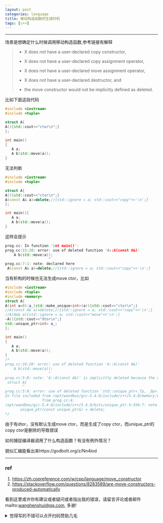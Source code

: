 ```yaml
---
layout: post
categories: language
title: 移动构造函数的生成时机
tags: [c++]
---
```


  

---

场景是想确定什么时候调用移动构造函数,参考链接有解释

>- X does not have a user-declared copy constructor,
>
>- X does not have a user-declared copy assignment operator,
>- X does not have a user-declared move assignment operator,
>- X does not have a user-declared destructor, and
>- the move constructor would not be implicitly defined as deleted.



比如下面这段代码


```c++
#include <iostream>
#include <tuple>

struct A{
A(){std::cout<<"ctor\n";}
};

int main()
{
   A a;
   A b(std::move(a));
}
```

无法判断

```c++
#include <iostream>
#include <tuple>

struct A{
A(){std::cout<<"ctor\n";}
A(const A& a)=delete;//{std::ignore = a; std::cout<<"copy"<<'\n';}
};

int main(){
   A a;
   A b(std::move(a));
}
```



这样会提示

```c++
prog.cc: In function 'int main()':
prog.cc:15:20: error: use of deleted function 'A::A(const A&)'
    A b(std::move(a));
                    ^
prog.cc:7:1: note: declared here
 A(const A& a)=delete;//{std::ignore = a; std::cout<<"copy"<<'\n';}
```

当有析构的时候也无法生成move  ctor，比如



```c++
#include <iostream>
#include <tuple>
#include <memory>
struct A{
A(int a=0):a_(std::make_unique<int>(a)){std::cout<<"ctor\n";}
//A(const A& a)=delete;//{std::ignore = a; std::cout<<"copy"<<'\n';}
//A(A&& a){std::ignore = a; std::cout<<"move"<<'\n';}
~A(){std::cout<<"dtor\n";}
std::unique_ptr<int> a_;
};

int main()
{
   A a;
   A b(std::move(a));
}
/*
prog.cc:16:20: error: use of deleted function 'A::A(const A&)'
    A b(std::move(a));
                    ^
prog.cc:5:8: note: 'A::A(const A&)' is implicitly deleted because the default definition would be ill-formed:
 struct A{
        ^
prog.cc:5:8: error: use of deleted function 'std::unique_ptr<_Tp, _Dp>::unique_ptr(const std::unique_ptr<_Tp, _Dp>&) [with _Tp = int; _Dp = std::default_delete<int>]'
In file included from /opt/wandbox/gcc-5.4.0/include/c++/5.4.0/memory:81:0,
                 from prog.cc:4:
/opt/wandbox/gcc-5.4.0/include/c++/5.4.0/bits/unique_ptr.h:356:7: note: declared here
       unique_ptr(const unique_ptr&) = delete;
*/
```

由于有dtor，没有默认生成move ctor，而是生成了copy ctor，而unique_ptr的copy ctor是删除的导致错误



如何捕捉编译器调用了什么构造函数？有没有例外情况？

貌似汇编能看出来https://godbolt.org/z/Nn4iod

----

### ref

1. https://zh.cppreference.com/w/cpp/language/move_constructor
2. https://stackoverflow.com/questions/8283589/are-move-constructors-produced-automatically



看到这里或许你有建议或者疑问或者指出我的错误，请留言评论或者邮件mailto:wanghenshui@qq.com, 多谢! 
<details>
<summary>觉得写的不错可以点开扫码赞助几毛</summary>
<img src="https://wanghenshui.github.io/assets/wepay.png" alt="微信转账">
</details>